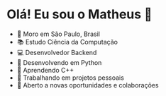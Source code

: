 # Olá! Eu sou o Matheus 👋

- 🌆 Moro em São Paulo, Brasil
- 📚 Estudo Ciência da Computação
- 💻 Desenvolvedor Backend
- 🐍 Desenvolvendo em Python 
- 📘 Aprendendo C++
- 🚀 Trabalhando em projetos pessoais
- 🤝 Aberto a novas oportunidades e colaborações
